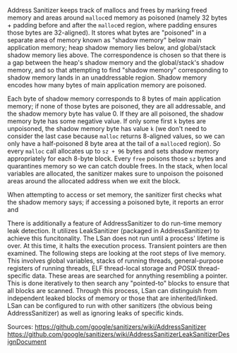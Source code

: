 Address Sanitizer keeps track of mallocs and frees by marking freed memory and
areas around `malloc`ed memory as poisoned (namely 32 bytes + padding before and
after the `malloc`ed region, where padding ensures those bytes are 32-aligned).
It stores what bytes are "poisoned" in a separate area of memory known as
"shadow memory" below main application memory; heap shadow memory lies below,
and global/stack shadow memory lies above. The correspondence is chosen so that
there is a gap between the heap's shadow memory and the global/stack's shadow
memory, and so that attempting to find "shadow memory" corresponding to shadow
memory lands in an unaddressable region. Shadow memory encodes how many bytes of
main application memory are poisoned.

Each byte of shadow memory corresponds to 8 bytes of main application memory; if
none of those bytes are poisoned, they are all addressable, and the shadow
memory byte has value 0. If they are all poisoned, the shadow memory byte has
some negative value. If only some first `k` bytes are unpoisoned, the shadow
memory byte has value `k` (we don't need to consider the last case because
`malloc` returns 8-aligned values, so we can only have a half-poisoned 8 byte
area at the tail of a `malloc`ed region). So every `malloc` call allocates up to
`sz + 96` bytes and sets shadow memory appropriately for each 8-byte block.
Every `free` poisons those `sz` bytes and quarantines memory so we can catch
double frees. In the stack, when local variables are allocated, the sanitizer
makes sure to unpoison the poisoned areas around the allocated address when we
exit the block.

When attempting to access or set memory, the sanitizer first checks what the
shadow memory says; if accessing a poisoned byte, it reports an error and

There is additionally a feature of AddressSanitizer to do run-time memory leak detection. It utilizes LeakSanitizer (packaged in AddressSanitizer) to achieve this funcitonality. The LSan does not run until a process' lifetime is over. At this time, it halts the execution process. Transient pointers are then examined. The following steps are looking at the root steps of live memory. This involves global variables, stacks of running threads, general-purpose registers of running threads, ELF thread-local storage and POSIX thread-specific data. These areas are searched for annything resembling a pointer.  This is done iteratively to then search any "pointed-to" blocks to ensure that all blocks are scanned. Through this process, LSan can distinguish from independent leaked blocks of memory or those that are inherited/linked. LSan can be configured to run with other sanitizers (the obvious being AddressSanitizer) as well as ignoring leaks of specific kinds. 

Sources:
https://github.com/google/sanitizers/wiki/AddressSanitizer
https://github.com/google/sanitizers/wiki/AddressSanitizerLeakSanitizerDesignDocument
